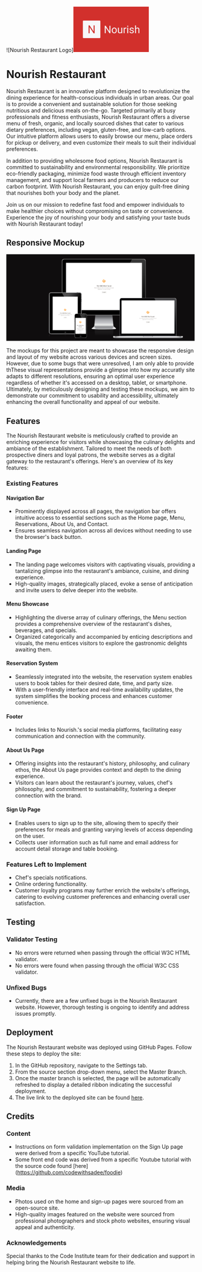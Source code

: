 ![Nourish Restaurant Logo]<img src="nourish/static/site_static/faviconio-logo/logo.png" alt="Nourish Restaurant Logo" width="200"> 
# Nourish Restaurant

Nourish Restaurant is an innovative platform designed to revolutionize the dining experience for health-conscious individuals in urban areas. Our goal is to provide a convenient and sustainable solution for those seeking nutritious and delicious meals on-the-go. Targeted primarily at busy professionals and fitness enthusiasts, Nourish Restaurant offers a diverse menu of fresh, organic, and locally sourced dishes that cater to various dietary preferences, including vegan, gluten-free, and low-carb options. Our intuitive platform allows users to easily browse our menu, place orders for pickup or delivery, and even customize their meals to suit their individual preferences.

In addition to providing wholesome food options, Nourish Restaurant is committed to sustainability and environmental responsibility. We prioritize eco-friendly packaging, minimize food waste through efficient inventory management, and support local farmers and producers to reduce our carbon footprint. With Nourish Restaurant, you can enjoy guilt-free dining that nourishes both your body and the planet.

Join us on our mission to redefine fast food and empower individuals to make healthier choices without compromising on taste or convenience. Experience the joy of nourishing your body and satisfying your taste buds with Nourish Restaurant today!



## Responsive Mockup

<img src="nourish/static/site_static/images/Screenshot 2024-03-25 063433.png" alt="Responsive Mockup" width="500">

The mockups for this project are meant to showcase the responsive design and layout of my website across various devices and screen sizes. However, due to some bugs that were unresolved, I am only able to provide thThese visual representations provide a glimpse into how my accuratly site adapts to different resolutions, ensuring an optimal user experience regardless of whether it's accessed on a desktop, tablet, or smartphone. Ultimately, by meticulously designing and testing these mockups, we aim to demonstrate our commitment to usability and accessibility, ultimately enhancing the overall functionality and appeal of our website.

## Features

The Nourish Restaurant website is meticulously crafted to provide an enriching experience for visitors while showcasing the culinary delights and ambiance of the establishment. Tailored to meet the needs of both prospective diners and loyal patrons, the website serves as a digital gateway to the restaurant's offerings. Here's an overview of its key features:

### Existing Features

#### Navigation Bar

- Prominently displayed across all pages, the navigation bar offers intuitive access to essential sections such as the Home page, Menu, Reservations, About Us, and Contact.
- Ensures seamless navigation across all devices without needing to use the browser's back button.

#### Landing Page

-  The landing page welcomes visitors with captivating visuals, providing a tantalizing glimpse into the restaurant's ambiance, cuisine, and dining experience.
- High-quality images, strategically placed, evoke a sense of anticipation and invite users to delve deeper into the website.

#### Menu Showcase

-  Highlighting the diverse array of culinary offerings, the Menu section provides a comprehensive overview of the restaurant's dishes, beverages, and specials. 
- Organized categorically and accompanied by enticing descriptions and visuals, the menu entices visitors to explore the gastronomic delights awaiting them.

#### Reservation System

- Seamlessly integrated into the website, the reservation system enables users to book tables for their desired date, time, and party size.
- With a user-friendly interface and real-time availability updates, the system simplifies the booking process and enhances customer convenience.

#### Footer

- Includes links to Nourish.'s social media platforms, facilitating easy communication and connection with the community.

#### About Us Page

- Offering insights into the restaurant's history, philosophy, and culinary ethos, the About Us page provides context and depth to the dining experience.
-  Visitors can learn about the restaurant's journey, values, chef's philosophy, and commitment to sustainability, fostering a deeper connection with the brand.

#### Sign Up Page

- Enables users to sign up to the site, allowing them to specify their preferences for meals and granting varying levels of access depending on the user.
- Collects user information such as full name and email address for account detail storage and table booking.

### Features Left to Implement

- Chef's specials notifications.
- Online ordering functionality.
- Customer loyalty programs may further enrich the website's offerings, catering to evolving customer preferences and enhancing overall user satisfaction.

## Testing

### Validator Testing

- No errors were returned when passing through the official W3C HTML validator.
- No errors were found when passing through the official W3C CSS validator.

### Unfixed Bugs

- Currently, there are a few unfixed bugs in the Nourish Restaurant website. However, thorough testing is ongoing to identify and address issues promptly.

## Deployment

The Nourish Restaurant website was deployed using GitHub Pages. Follow these steps to deploy the site:

1. In the GitHub repository, navigate to the Settings tab.
2. From the source section drop-down menu, select the Master Branch.
3. Once the master branch is selected, the page will be automatically refreshed to display a detailed ribbon indicating the successful deployment.
4. The live link to the deployed site can be found [here](https://your-github-username.github.io/love-running/index.html).

## Credits

### Content

- Instructions on form validation implementation on the Sign Up page were derived from a specific YouTube tutorial.
- Some front end code was derived from a specific Youtube tutorial with the source code found [here] (https://github.com/codewithsadee/foodie)
  
### Media

- Photos used on the home and sign-up pages were sourced from an open-source site.
- High-quality images featured on the website were sourced from professional photographers and stock photo websites, ensuring visual appeal and authenticity.

### Acknowledgements
Special thanks to the Code Institute team for their dedication and support in helping bring the Nourish Restaurant website to life.